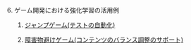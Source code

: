 6. ゲーム開発における強化学習の活用例

    1. [ジャンプゲーム(テストの自動化)](6_2.md)

    2. [障害物避けゲーム(コンテンツのバランス調整のサポート)](6_3.md)